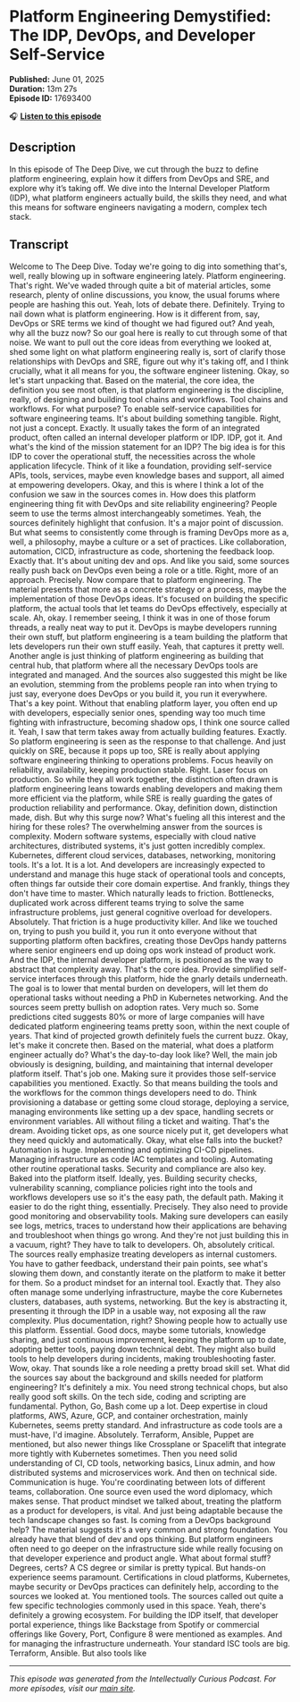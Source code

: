 # Platform Engineering Demystified: The IDP, DevOps, and Developer Self‑Service

**Published:** June 01, 2025  
**Duration:** 13m 27s  
**Episode ID:** 17693400

🎧 **[Listen to this episode](https://intellectuallycurious.buzzsprout.com/2529712/episodes/17693400-platform-engineering-demystified-the-idp-devops-and-developer-self‑service)**

## Description

In this episode of The Deep Dive, we cut through the buzz to define platform engineering, explain how it differs from DevOps and SRE, and explore why it’s taking off. We dive into the Internal Developer Platform (IDP), what platform engineers actually build, the skills they need, and what this means for software engineers navigating a modern, complex tech stack.

## Transcript

Welcome to The Deep Dive. Today we're going to dig into something that's, well, really blowing up in software engineering lately. Platform engineering. That's right. We've waded through quite a bit of material articles, some research, plenty of online discussions, you know, the usual forums where people are hashing this out. Yeah, lots of debate there. Definitely. Trying to nail down what is platform engineering. How is it different from, say, DevOps or SRE terms we kind of thought we had figured out? And yeah, why all the buzz now? So our goal here is really to cut through some of that noise. We want to pull out the core ideas from everything we looked at, shed some light on what platform engineering really is, sort of clarify those relationships with DevOps and SRE, figure out why it's taking off, and I think crucially, what it all means for you, the software engineer listening. Okay, so let's start unpacking that. Based on the material, the core idea, the definition you see most often, is that platform engineering is the discipline, really, of designing and building tool chains and workflows. Tool chains and workflows. For what purpose? To enable self-service capabilities for software engineering teams. It's about building something tangible. Right, not just a concept. Exactly. It usually takes the form of an integrated product, often called an internal developer platform or IDP. IDP, got it. And what's the kind of the mission statement for an IDP? The big idea is for this IDP to cover the operational stuff, the necessities across the whole application lifecycle. Think of it like a foundation, providing self-service APIs, tools, services, maybe even knowledge bases and support, all aimed at empowering developers. Okay, and this is where I think a lot of the confusion we saw in the sources comes in. How does this platform engineering thing fit with DevOps and site reliability engineering? People seem to use the terms almost interchangeably sometimes. Yeah, the sources definitely highlight that confusion. It's a major point of discussion. But what seems to consistently come through is framing DevOps more as a, well, a philosophy, maybe a culture or a set of practices. Like collaboration, automation, CICD, infrastructure as code, shortening the feedback loop. Exactly that. It's about uniting dev and ops. And like you said, some sources really push back on DevOps even being a role or a title. Right, more of an approach. Precisely. Now compare that to platform engineering. The material presents that more as a concrete strategy or a process, maybe the implementation of those DevOps ideas. It's focused on building the specific platform, the actual tools that let teams do DevOps effectively, especially at scale. Ah, okay. I remember seeing, I think it was in one of those forum threads, a really neat way to put it. DevOps is maybe developers running their own stuff, but platform engineering is a team building the platform that lets developers run their own stuff easily. Yeah, that captures it pretty well. Another angle is just thinking of platform engineering as building that central hub, that platform where all the necessary DevOps tools are integrated and managed. And the sources also suggested this might be like an evolution, stemming from the problems people ran into when trying to just say, everyone does DevOps or you build it, you run it everywhere. That's a key point. Without that enabling platform layer, you often end up with developers, especially senior ones, spending way too much time fighting with infrastructure, becoming shadow ops, I think one source called it. Yeah, I saw that term takes away from actually building features. Exactly. So platform engineering is seen as the response to that challenge. And just quickly on SRE, because it pops up too, SRE is really about applying software engineering thinking to operations problems. Focus heavily on reliability, availability, keeping production stable. Right. Laser focus on production. So while they all work together, the distinction often drawn is platform engineering leans towards enabling developers and making them more efficient via the platform, while SRE is really guarding the gates of production reliability and performance. Okay, definition down, distinction made, dish. But why this surge now? What's fueling all this interest and the hiring for these roles? The overwhelming answer from the sources is complexity. Modern software systems, especially with cloud native architectures, distributed systems, it's just gotten incredibly complex. Kubernetes, different cloud services, databases, networking, monitoring tools. It's a lot. It is a lot. And developers are increasingly expected to understand and manage this huge stack of operational tools and concepts, often things far outside their core domain expertise. And frankly, things they don't have time to master. Which naturally leads to friction. Bottlenecks, duplicated work across different teams trying to solve the same infrastructure problems, just general cognitive overload for developers. Absolutely. That friction is a huge productivity killer. And like we touched on, trying to push you build it, you run it onto everyone without that supporting platform often backfires, creating those DevOps handy patterns where senior engineers end up doing ops work instead of product work. And the IDP, the internal developer platform, is positioned as the way to abstract that complexity away. That's the core idea. Provide simplified self-service interfaces through this platform, hide the gnarly details underneath. The goal is to lower that mental burden on developers, will let them do operational tasks without needing a PhD in Kubernetes networking. And the sources seem pretty bullish on adoption rates. Very much so. Some predictions cited suggests 80% or more of large companies will have dedicated platform engineering teams pretty soon, within the next couple of years. That kind of projected growth definitely fuels the current buzz. Okay, let's make it concrete then. Based on the material, what does a platform engineer actually do? What's the day-to-day look like? Well, the main job obviously is designing, building, and maintaining that internal developer platform itself. That's job one. Making sure it provides those self-service capabilities you mentioned. Exactly. So that means building the tools and the workflows for the common things developers need to do. Think provisioning a database or getting some cloud storage, deploying a service, managing environments like setting up a dev space, handling secrets or environment variables. All without filing a ticket and waiting. That's the dream. Avoiding ticket ops, as one source nicely put it, get developers what they need quickly and automatically. Okay, what else falls into the bucket? Automation is huge. Implementing and optimizing CI-CD pipelines. Managing infrastructure as code IAC templates and tooling. Automating other routine operational tasks. Security and compliance are also key. Baked into the platform itself. Ideally, yes. Building security checks, vulnerability scanning, compliance policies right into the tools and workflows developers use so it's the easy path, the default path. Making it easier to do the right thing, essentially. Precisely. They also need to provide good monitoring and observability tools. Making sure developers can easily see logs, metrics, traces to understand how their applications are behaving and troubleshoot when things go wrong. And they're not just building this in a vacuum, right? They have to talk to developers. Oh, absolutely critical. The sources really emphasize treating developers as internal customers. You have to gather feedback, understand their pain points, see what's slowing them down, and constantly iterate on the platform to make it better for them. So a product mindset for an internal tool. Exactly that. They also often manage some underlying infrastructure, maybe the core Kubernetes clusters, databases, auth systems, networking. But the key is abstracting it, presenting it through the IDP in a usable way, not exposing all the raw complexity. Plus documentation, right? Showing people how to actually use this platform. Essential. Good docs, maybe some tutorials, knowledge sharing, and just continuous improvement, keeping the platform up to date, adopting better tools, paying down technical debt. They might also build tools to help developers during incidents, making troubleshooting faster. Wow, okay. That sounds like a role needing a pretty broad skill set. What did the sources say about the background and skills needed for platform engineering? It's definitely a mix. You need strong technical chops, but also really good soft skills. On the tech side, coding and scripting are fundamental. Python, Go, Bash come up a lot. Deep expertise in cloud platforms, AWS, Azure, GCP, and container orchestration, mainly Kubernetes, seems pretty standard. And infrastructure as code tools are a must-have, I'd imagine. Absolutely. Terraform, Ansible, Puppet are mentioned, but also newer things like Crossplane or Spacelift that integrate more tightly with Kubernetes sometimes. Then you need solid understanding of CI, CD tools, networking basics, Linux admin, and how distributed systems and microservices work. And then on technical side. Communication is huge. You're coordinating between lots of different teams, collaboration. One source even used the word diplomacy, which makes sense. That product mindset we talked about, treating the platform as a product for developers, is vital. And just being adaptable because the tech landscape changes so fast. Is coming from a DevOps background help? The material suggests it's a very common and strong foundation. You already have that blend of dev and ops thinking. But platform engineers often need to go deeper on the infrastructure side while really focusing on that developer experience and product angle. What about formal stuff? Degrees, certs? A CS degree or similar is pretty typical. But hands-on experience seems paramount. Certifications in cloud platforms, Kubernetes, maybe security or DevOps practices can definitely help, according to the sources we looked at. You mentioned tools. The sources called out quite a few specific technologies commonly used in this space. Yeah, there's definitely a growing ecosystem. For building the IDP itself, that developer portal experience, things like Backstage from Spotify or commercial offerings like Govery, Port, Configure 8 were mentioned as examples. And for managing the infrastructure underneath. Your standard ISC tools are big. Terraform, Ansible. But also tools like

---
*This episode was generated from the Intellectually Curious Podcast. For more episodes, visit our [main site](https://intellectuallycurious.buzzsprout.com).*
